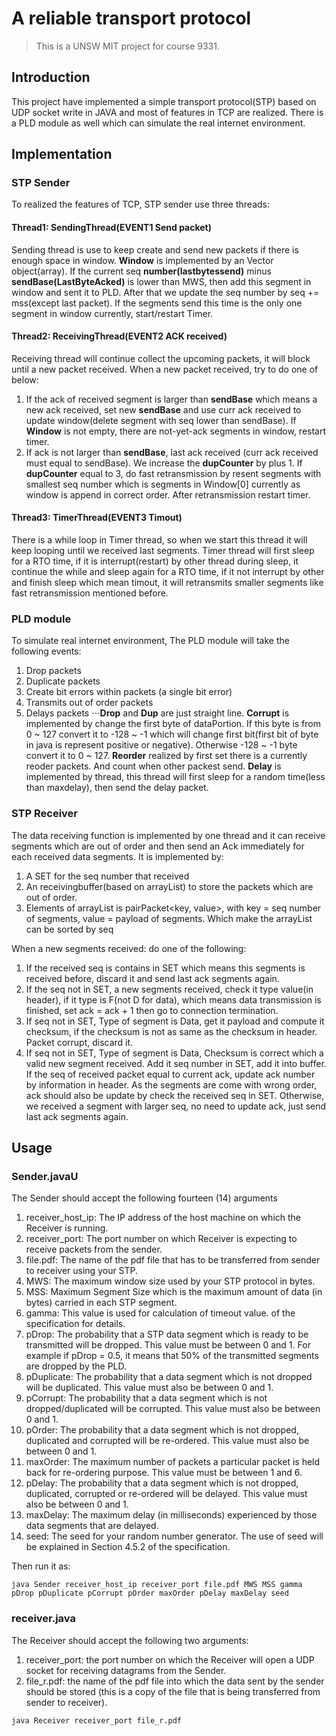# A reliable transport protocol
> This is a UNSW MIT project for course 9331.

## Introduction
This project have implemented a simple transport protocol(STP) based on UDP socket write in JAVA and most of features in TCP are realized. There is a PLD module as well which can simulate the real internet environment.

## Implementation
### STP Sender
To realized the features of TCP, STP sender use three threads:
#### Thread1: SendingThread(EVENT1 Send packet)
Sending thread is use to keep create and send new packets if there is enough space in	window. __Window__ is implemented by an Vector object(array). If the current seq 	__number(lastbytessend)__ minus __sendBase(LastByteAcked)__ is lower than MWS, then add this segment in window and sent it to PLD. After that we update the seq number by seq += mss(except last packet). If the segments send this time is the only one segment in window 	currently, start/restart Timer.

#### Thread2: ReceivingThread(EVENT2 ACK received)
Receiving thread will continue collect the upcoming packets, it will block until a new 	packet received. When a new packet received, try to do one of below:
1. If the ack of received segment is larger than __sendBase__ which means a new ack received, set new __sendBase__ and use curr ack received to update window(delete segment with seq lower than sendBase). If __Window__ is not empty, there are not-yet-ack segments in window, restart timer.		
3. If ack is not larger than __sendBase__, last ack received (curr ack received must equal to sendBase). We increase the __dupCounter__ by plus 1. If __dupCounter__ equal to 3, do fast retransmission by resent segments with smallest seq number which is segments in Window[0] currently as window is append in correct order. After retransmission restart 	timer.

#### Thread3: TimerThread(EVENT3 Timout)
There is a while loop in Timer thread, so when we start this thread it will keep looping 	until we received last segments. Timer thread will first sleep for a RTO time, if it is 	interrupt(restart) 	by other thread during sleep, it continue the while and sleep again for a RTO time, if it not interrupt by other and finish sleep which mean timout, it will retransmits 	smaller segments like fast retransmission mentioned before.

### PLD module
To simulate real internet environment, The PLD module will take the following events:
1. Drop packets   
2. Duplicate packets 
3. Create bit errors within packets (a single bit error) 
4. Transmits out of order packets 
5. Delays packets 
⋅⋅⋅__Drop__ and __Dup__ are just straight line. __Corrupt__ is implemented by change the first byte of dataPortion. If this byte is from 0 ~ 127 convert it to -128 ~ -1 which will change first bit(first bit of byte in java is 	represent positive or negative). Otherwise -128 ~ -1 byte convert it to 0 ~ 127. __Reorder__ realized by first set there is a currently reoder packets. And count when other packest send. __Delay__ is implemented by thread, this thread will first sleep for a random time(less than maxdelay), then send the delay packet.

### STP Receiver
The data receiving function is implemented by one thread and it can receive segments 	which are out of order and then send an Ack immediately for each received data segments. 	It is implemented by:
1. A SET for the seq number that received
2. An receivingbuffer(based on arrayList) to store the packets which are out of order. 
3. Elements of arrayList is pairPacket<key, value>, with key = seq number of segments, value 	= payload of segments. Which make the arrayList can be sorted by seq
	
When a new segments received: do one of the following:
1. If the received seq is contains in SET which means this segments is received before, discard it and send last ack segments again.
2. If the seq not in SET, a new segments received, check it type value(in header), if it type is F(not D for data), which means data transmission is finished, set ack = ack + 1 then go to connection termination.
3. If seq not in SET, Type of segment is Data, get it payload and compute it checksum, if the 	checksum is not as same as the checksum in header. Packet corrupt, discard it.
4. If seq not in SET, Type of segment is Data, Checksum is correct which a valid new segment received. Add it seq number in SET, add it into buffer. If the seq of received packet equal to 	current ack, update ack number by information in header. As the segments are come with 	wrong order, ack should also be update by check the received seq in SET. Otherwise, we 	received a segment with larger seq, no need to update ack, just send last ack segments again.



## Usage
### Sender.javaU
The Sender should accept the following fourteen (14) arguments   
1. receiver_host_ip: The IP address of the host machine on which the Receiver is running.  
2. receiver_port: The port number on which Receiver is expecting to receive packets from the sender.  
3. file.pdf: The name of the pdf file that has to be transferred from sender to receiver using your STP.  
4. MWS: The maximum window size used by your STP protocol in bytes.
5. MSS: Maximum Segment Size which is the maximum amount of data (in bytes) carried in each STP segment.
6. gamma: This value is used for calculation of timeout value. of the specification for details. 
7. pDrop: The probability that a STP data segment which is ready to be transmitted will be dropped. This value must be between 0 and 1. For example if pDrop = 0.5, it means that 50% of the transmitted segments are dropped by the PLD. 
8. pDuplicate: The probability that a data segment which is not dropped will be duplicated. This value must also be between 0 and 1. 
9. pCorrupt: The probability that a data segment which is not dropped/duplicated will be corrupted. This value must also be between 0 and 1. 
10. pOrder: The probability that a data segment which is not dropped, duplicated and corrupted will be re-ordered. This value must also be between 0 and 1. 
11. maxOrder: The maximum number of packets a particular packet is held back for re-ordering purpose. This value must be between 1 and 6. 
12. pDelay: The probability that a data segment which is not dropped, duplicated, corrupted or re-ordered will be delayed. This value must also be between 0 and 1. 
13. maxDelay: The maximum delay (in milliseconds) experienced by those data segments that are delayed.  
14. seed: The seed for your random number generator. The use of seed will be explained in Section 4.5.2 of the specification.  

Then run it as:
```
java Sender receiver_host_ip receiver_port file.pdf MWS MSS gamma pDrop pDuplicate pCorrupt pOrder maxOrder pDelay maxDelay seed
```

### receiver.java
The Receiver should accept the following two arguments:  
1. receiver_port: the port number on which the Receiver will open a UDP socket for receiving datagrams from the Sender.  
2. file_r.pdf: the name of the pdf file into which the data sent by the sender should be stored (this is a copy of the file that is being transferred from sender to receiver). 
```
java Receiver receiver_port file_r.pdf  
```
